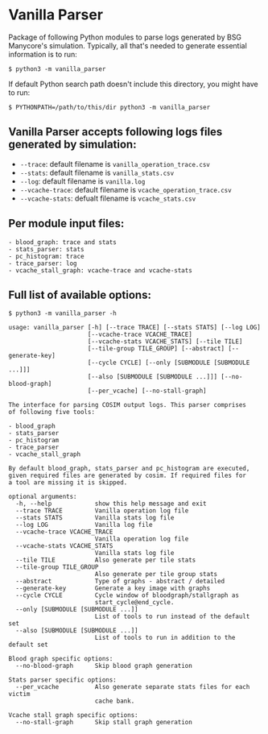  # Vanilla Parser

 Package of following Python modules to parse logs generated by BSG Manycore's simulation. Typically, all that's needed to generate essential information is to run:
 
 ```
 $ python3 -m vanilla_parser
 ```
 
 If default Python search path doesn't include this directory, you might have to run:
 ```
 $ PYTHONPATH=/path/to/this/dir python3 -m vanilla_parser
 ```
 
 
 
 ## Vanilla Parser accepts following logs files generated by simulation:
 - `--trace`: default filename is `vanilla_operation_trace.csv`
 - `--stats`: default filename is `vanilla_stats.csv`
 - `--log`: default filename is `vanilla.log`
 - `--vcache-trace`: default filename is `vcache_operation_trace.csv`
 - `--vcache-stats`: defualt filename is `vcache_stats.csv`

 ## Per module input files:
 
 ```
 - blood_graph: trace and stats
 - stats_parser: stats
 - pc_histogram: trace
 - trace_parser: log
 - vcache_stall_graph: vcache-trace and vcache-stats 
 ```
 
 ## Full list of available options:

 ```
 $ python3 -m vanilla_parser -h
 
 usage: vanilla_parser [-h] [--trace TRACE] [--stats STATS] [--log LOG]
                       [--vcache-trace VCACHE_TRACE]
                       [--vcache-stats VCACHE_STATS] [--tile TILE]
                       [--tile-group TILE_GROUP] [--abstract] [--generate-key]
                       [--cycle CYCLE] [--only [SUBMODULE [SUBMODULE ...]]]
                       [--also [SUBMODULE [SUBMODULE ...]]] [--no-blood-graph]
                       [--per_vcache] [--no-stall-graph]

 The interface for parsing COSIM output logs. This parser comprises
 of following five tools:

 - blood_graph
 - stats_parser
 - pc_histogram
 - trace_parser
 - vcache_stall_graph

 By default blood_graph, stats_parser and pc_histogram are executed,
 given required files are generated by cosim. If required files for
 a tool are missing it is skipped.

 optional arguments:
   -h, --help            show this help message and exit
   --trace TRACE         Vanilla operation log file
   --stats STATS         Vanilla stats log file
   --log LOG             Vanilla log file
   --vcache-trace VCACHE_TRACE
                         Vanilla operation log file
   --vcache-stats VCACHE_STATS
                         Vanilla stats log file
   --tile TILE           Also generate per tile stats
   --tile-group TILE_GROUP
                         Also generate per tile group stats
   --abstract            Type of graphs - abstract / detailed
   --generate-key        Generate a key image with graphs
   --cycle CYCLE         Cycle window of bloodgraph/stallgraph as
                         start_cycle@end_cycle.
   --only [SUBMODULE [SUBMODULE ...]]
                         List of tools to run instead of the default set
   --also [SUBMODULE [SUBMODULE ...]]
                         List of tools to run in addition to the default set

 Blood graph specific options:
   --no-blood-graph      Skip blood graph generation

 Stats parser specific options:
   --per_vcache          Also generate separate stats files for each victim
                         cache bank.

 Vcache stall graph specific options:
   --no-stall-graph      Skip stall graph generation
 ```
